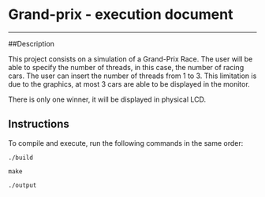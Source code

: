 # Grand-prix - execution document
------------------------
##Description

This project consists on a simulation of a Grand-Prix Race. 
The user will be able to specify the number of threads, in this case, the number of racing cars. 
The user can insert the number of threads from 1 to 3. This limitation is due to the graphics, at most 3 cars are able to be displayed in the monitor.


There is only one winner, it will be displayed in physical LCD. 

## Instructions

To compile and execute, run the following commands in the same order: 

    ./build

    make

    ./output